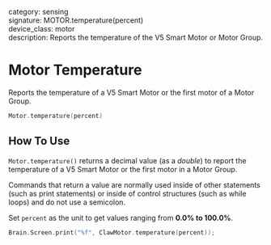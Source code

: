category: sensing  
signature: MOTOR.temperature(percent)  
device_class: motor  
description: Reports the temperature of the V5 Smart Motor or Motor Group.

# Motor Temperature

Reports the temperature of a V5 Smart Motor or the first motor of a Motor Group.

```cpp
Motor.temperature(percent)
```

## How To Use

`Motor.temperature()` returns a decimal value (as a *double*) to report the temperature of a V5 Smart Motor or the first motor in a Motor Group.  

Commands that return a value are normally used inside of other statements (such as print statements) or inside of control structures (such as while loops) and do not use a semicolon.

Set `percent` as the unit to get values ranging from **0.0% to 100.0%**. 

```cpp
Brain.Screen.print("%f", ClawMotor.temperature(percent));
```
<advanced>
</advanced>